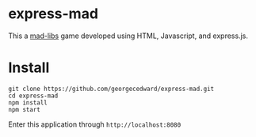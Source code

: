 # express-mad
This a [mad-libs](https://en.wikipedia.org/wiki/Mad_Libs) game developed using HTML, Javascript, and express.js.

# Install
```
git clone https://github.com/georgecedward/express-mad.git
cd express-mad
npm install
npm start
```
Enter this application through `http://localhost:8080`
